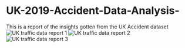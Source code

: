 # UK-2019-Accident-Data-Analysis-
This is a report of the insights gotten from the UK Accident dataset
![UK traffic data report 1](https://user-images.githubusercontent.com/110602626/202298795-bb571ac1-cfd1-4733-b1db-1da941047f89.png)
![UK traffic data report 2](https://user-images.githubusercontent.com/110602626/202299696-2ab03262-6558-4982-bba7-c5a7290aa0c6.png)
![UK traffic data report 3](https://user-images.githubusercontent.com/110602626/202300846-cbc4ab59-fbaa-4e91-996a-d50835d19bee.png)
